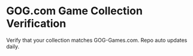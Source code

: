 #  GOG.com Game Collection Verification

Verify that your collection matches GOG-Games.com. Repo auto updates daily.
